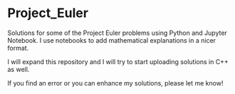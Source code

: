 # Project_Euler
Solutions for some of the Project Euler problems using Python and Jupyter Notebook. I use notebooks to add mathematical explanations in a nicer format. 

I will expand this repository and I will try to start uploading solutions in C++ as well. 

If you find an error or you can enhance my solutions, please let me know!

